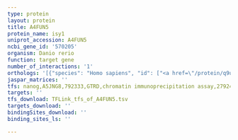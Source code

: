 ```yaml
---
type: protein
layout: protein
title: A4FUN5
protein_name: isy1
uniprot_accession: A4FUN5
ncbi_gene_id: '570205'
organism: Danio rerio
function: target gene
number_of_interactions: '1'
orthologs: '[{"species": "Homo sapiens", "id": ["<a href=\"/protein/q9ulr0\">Q9ULR0</a>"]}, {"species": "Mus musculus", "id": ["A0A0N4SUM8", "<a href=\"/protein/q69zq2\">Q69ZQ2</a>"]}, {"species": "Rattus norvegicus", "id": ["<a href=\"/protein/q6ayb3\">Q6AYB3</a>"]}, {"species": "Drosophila melanogaster", "id": ["<a href=\"/protein/q9vhv6\">Q9VHV6</a>"]}, {"species": "Caenorhabditis elegans", "id": ["<a href=\"/protein/q20716\">Q20716</a>"]}]'
jaspar_matrices: ''
tfs: nanog,A5JNG8,792333,GTRD,chromatin immunoprecipitation assay,27924024%5Buid%5D,No
targets: ''
tfs_download: TFLink_tfs_of_A4FUN5.tsv
targets_download: ''
bindingSites_download: ''
binding_sites_ls: ''

---
```

